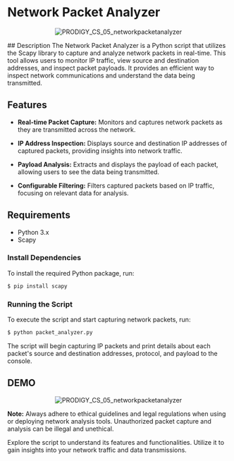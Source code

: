 # Network Packet Analyzer
<p align="center">
  <img src="https://github.com/user-attachments/assets/bec3bfd0-3001-4559-aad6-45b8d598d760" alt="PRODIGY_CS_05_networkpacketanalyzer" />
</p>
## Description
The Network Packet Analyzer is a Python script that utilizes the Scapy library to capture and analyze network packets in real-time. This tool allows users to monitor IP traffic, view source and destination addresses, and inspect packet payloads. It provides an efficient way to inspect network communications and understand the data being transmitted.

## Features

- **Real-time Packet Capture:** Monitors and captures network packets as they are transmitted across the network.

- **IP Address Inspection:** Displays source and destination IP addresses of captured packets, providing insights into network traffic.

- **Payload Analysis:** Extracts and displays the payload of each packet, allowing users to see the data being transmitted.

- **Configurable Filtering:** Filters captured packets based on IP traffic, focusing on relevant data for analysis.

## Requirements

- Python 3.x
- Scapy

### Install Dependencies
To install the required Python package, run:
```bash
$ pip install scapy
```

### Running the Script
To execute the script and start capturing network packets, run:
```bash
$ python packet_analyzer.py
```

The script will begin capturing IP packets and print details about each packet's source and destination addresses, protocol, and payload to the console.


## DEMO
<p align="center">
  <img src="https://github.com/user-attachments/assets/bec3bfd0-3001-4559-aad6-45b8d598d760" alt="PRODIGY_CS_05_networkpacketanalyzer" />
</p>


**Note:** Always adhere to ethical guidelines and legal regulations when using or deploying network analysis tools. Unauthorized packet capture and analysis can be illegal and unethical.

Explore the script to understand its features and functionalities. Utilize it to gain insights into your network traffic and data transmissions.

